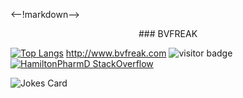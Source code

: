<--!markdown-->

<p align="center">
### BVFREAK

[![Top Langs](https://github-readme-stats.vercel.app/api/top-langs/?username=BVFreak&langs_count=10&layout=compact&theme=dark)](https://github.com/anuraghazra/github-readme-stats)
http://www.bvfreak.com
![visitor badge](https://visitor-badge.glitch.me/badge?page_id=BVFreak.visitor-badge)
[![HamiltonPharmD StackOverflow](https://stackoverflow-badge.onrender.com/api/StackOverflowBadge/14122375)](https://stackoverflow.com/users/20837623/bvfreak)

![Jokes Card](https://readme-jokes.vercel.app/api)
</p>
